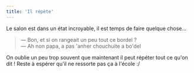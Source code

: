 ```yaml
---
title: 'Il répète'
---
```


Le salon est dans un état incroyable, il est temps de faire quelque chose...

> — Bon, et si on rangeait un peu tout ce bordel ?  
> — Ah non papa, a pas 'anher chouchuite a bo'del

On oublie un peu trop souvent que maintenant il peut répéter tout ce qu'on dit !
Reste à espérer qu'il ne ressorte pas ça à l'école :/
